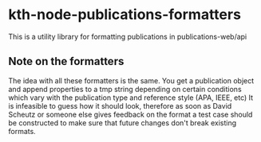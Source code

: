 # kth-node-publications-formatters
This is a utility library for formatting publications in publications-web/api

## Note on the formatters
The idea with all these formatters is the same. You get a publication object and append properties to a tmp string depending on certain conditions
which vary with the publication type and reference style (APA, IEEE, etc)
It is infeasible to guess how it should look, therefore as soon as David Scheutz or someone else gives feedback on the format a test case should be
constructed to make sure that future changes don't break existing formats.
